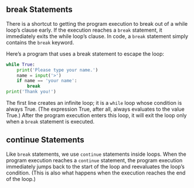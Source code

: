 ## break Statements
There is a shortcut to getting the program execution to break out of a while loop’s clause early. If the execution reaches a `break` statement, it immediately exits the while loop’s clause. In code, a `break` statement simply contains the `break` keyword.  

Here’s a program that uses a break statement to escape the loop:
```python
while True:
    print('Please type your name.')
    name = input('>')
    if name == 'your name':
        break
print('Thank you!') 
```
The first line creates an infinite loop; it is a `while` loop whose condition is always True. (The expression True, after all, always evaluates to the value True.) After the program execution enters this loop, it will exit the loop only when a `break` statement is executed.

## continue Statements
Like `break` statements, we use `continue` statements inside loops. When the program execution reaches a `continue` statement, the program execution immediately jumps back to the start of the loop and reevaluates the loop’s condition. (This is also what happens when the execution reaches the end of the loop.)
